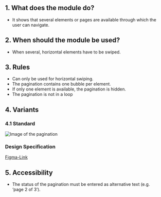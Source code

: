 ## 1. What does the module do? 
*   It shows that several elements or pages are available through which the user can navigate.

## 2. When should the module be used? 
*   When several, horizontal elements have to be swiped.

## 3. Rules 
*   Can only be used for horizontal swiping. 
*   The pagination contains one bubble per element. 
*   If only one element is available, the pagination is hidden. 
*   The pagination is not in a loop

## 4. Variants

<label class="switch" style="display:none"><input type="checkbox"><span class="slider round"></span></label>
 
### 4.1 Standard
![Image of the pagination](https://raw.githubusercontent.com/sbb-design-systems/design-system-mobile-documentation/doku-update/documentation/pagination/images/MM07.png 'class: image light')

### Design Specification
[Figma-Link](https://www.figma.com/file/WOtLIam1xwrqcgnAITsEhV/Design-System-Mobile?node-id=58%3A7021)

## 5. Accessibility
* The status of the pagination must be entered as alternative text (e.g. ‘page 2 of 3’).


